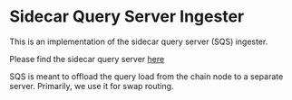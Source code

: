 # Sidecar Query Server Ingester

This is an implementation of the sidecar query server (SQS) ingester.

Please find the sidecar query server [here](https://github.com/osmosis-labs/sqs)

SQS is meant to offload the query load from the chain node to a separate server. Primarily, we use it for swap routing.
